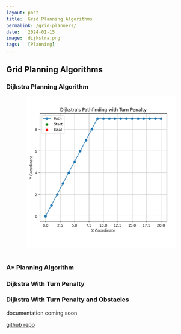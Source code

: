 ```yaml
---
layout: post
title:  Grid Planning Algorithms
permalink: /grid-planners/
date:   2024-01-15
image:  dijkstra.png
tags:   [Planning]
---
```

## Grid Planning Algorithms

### Dijkstra Planning Algorithm
<center><img src="/img/dijkstra.png" alt="Grid Planning" height="400" width="400"></center>
<br>

### A* Planning Algorithm

### Dijkstra With Turn Penalty

### Dijkstra With Turn Penalty and Obstacles

documentation coming soon

[github repo](https://github.com/ashwath-karthikeyan/grid-planning.git)